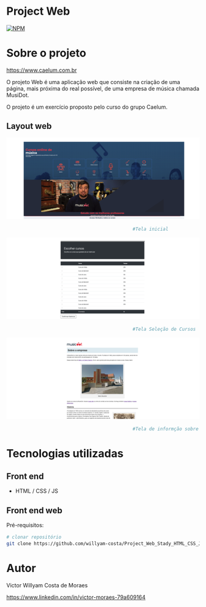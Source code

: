 # Project Web

[![NPM](https://img.shields.io/npm/l/react)](https://github.com/willyam-costa/Project_Web_Stady_HTML_CSS_JavaScript/blob/main/LICENSE) 

# Sobre o projeto

https://www.caelum.com.br

O projeto Web é uma aplicação web que consiste na criação de uma página, mais próxima do real possível, de uma empresa de música chamada MusiDot. 

O projeto é um exercício proposto pelo curso do grupo Caelum.
## Layout web
![Web 1](https://github.com/willyam-costa/assest/blob/main/project_web_img/Tela%20inicial.png)
```bash
                                              #Tela inicial

```

![Web 2](https://github.com/willyam-costa/assest/blob/main/project_web_img/Tela%20selecao%20cursos.png)
```bash
                                              #Tela Seleção de Cursos

```

![Web 2](https://github.com/willyam-costa/assest/blob/main/project_web_img/Tela%20Sobre.png)
```bash
                                              #Tela de informção sobre a empresa e sua história

```

# Tecnologias utilizadas
## Front end
- HTML / CSS / JS 

## Front end web
Pré-requisitos: 
```bash
# clonar repositório
git clone https://github.com/willyam-costa/Project_Web_Stady_HTML_CSS_JavaScript.git

```

# Autor

Victor Willyam Costa de Moraes

https://www.linkedin.com/in/victor-moraes-79a609164
